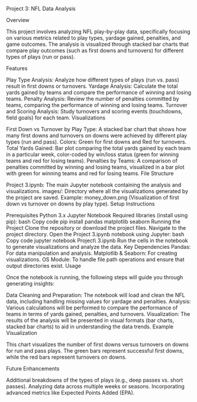 Project 3: NFL Data Analysis

Overview

This project involves analyzing NFL play-by-play data, specifically focusing on various metrics related to play types, yardage gained, penalties, and game outcomes. The analysis is visualized through stacked bar charts that compare play outcomes (such as first downs and turnovers) for different types of plays (run or pass).

Features

Play Type Analysis: Analyze how different types of plays (run vs. pass) result in first downs or turnovers.
Yardage Analysis: Calculate the total yards gained by teams and compare the performance of winning and losing teams.
Penalty Analysis: Review the number of penalties committed by teams, comparing the performance of winning and losing teams.
Turnover and Scoring Analysis: Study turnovers and scoring events (touchdowns, field goals) for each team.
Visualizations

First Down vs Turnover by Play Type:
A stacked bar chart that shows how many first downs and turnovers on downs were achieved by different play types (run and pass).
Colors: Green for first downs and Red for turnovers.
Total Yards Gained:
Bar plot comparing the total yards gained by each team in a particular week, color-coded by win/loss status (green for winning teams and red for losing teams).
Penalties by Teams:
A comparison of penalties committed by winning and losing teams, visualized in a bar plot with green for winning teams and red for losing teams.
File Structure

Project 3.ipynb: The main Jupyter notebook containing the analysis and visualizations.
images/: Directory where all the visualizations generated by the project are saved.
Example: money_down.png (Visualization of first down vs turnover on downs by play type).
Setup Instructions

Prerequisites
Python 3.x
Jupyter Notebook
Required libraries (install using pip):
bash
Copy code
pip install pandas matplotlib seaborn
Running the Project
Clone the repository or download the project files.
Navigate to the project directory.
Open the Project 3.ipynb notebook using Jupyter:
bash
Copy code
jupyter notebook Project\ 3.ipynb
Run the cells in the notebook to generate visualizations and analyze the data.
Key Dependencies
Pandas: For data manipulation and analysis.
Matplotlib & Seaborn: For creating visualizations.
OS Module: To handle file path operations and ensure that output directories exist.
Usage

Once the notebook is running, the following steps will guide you through generating insights:

Data Cleaning and Preparation: The notebook will load and clean the NFL data, including handling missing values for yardage and penalties.
Analysis: Various calculations will be performed to compare the performance of teams in terms of yards gained, penalties, and turnovers.
Visualization: The results of the analysis will be presented in visual formats (bar charts, stacked bar charts) to aid in understanding the data trends.
Example Visualization



This chart visualizes the number of first downs versus turnovers on downs for run and pass plays. The green bars represent successful first downs, while the red bars represent turnovers on downs.

Future Enhancements

Additional breakdowns of the types of plays (e.g., deep passes vs. short passes).
Analyzing data across multiple weeks or seasons.
Incorporating advanced metrics like Expected Points Added (EPA).

   






